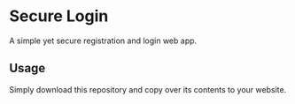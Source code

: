 # Secure Login

A simple yet secure registration and login web app.

## Usage

Simply download this repository and copy over its contents to your website.
